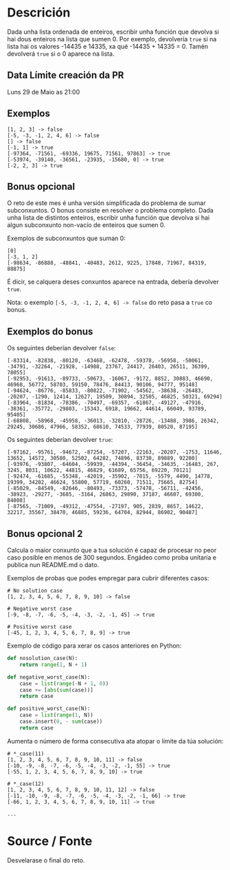 # Descrición

Dada unha lista ordenada de enteiros, escribir unha función que devolva si hai dous enteiros na lista que sumen 0. Por exemplo, devolvería `true` si na lista hai os valores -14435 e 14335, xa qué -14435 + 14335 = 0. Tamén devolverá `true` si o 0 aparece na lista.

## Data Límite creación da PR

Luns 29 de Maio as 21:00

## Exemplos

```
[1, 2, 3] -> false
[-5, -3, -1, 2, 4, 6] -> false
[] -> false
[-1, 1] -> true
[-97364, -71561, -69336, 19675, 71561, 97863] -> true
[-53974, -39140, -36561, -23935, -15680, 0] -> true
[-2, 2, 3] -> true
```

## Bonus opcional

O reto de este mes é unha versión simplificada do problema de sumar subconxuntos. O bonus consiste en resolver o problema completo. Dada unha lista de distintos enteiros, escribir unha función que devolva si hai algun subconxunto non-vacío de enteiros que sumen 0.

Exemplos de subconxuntos que suman 0:

```
[0]
[-3, 1, 2]
[-98634, -86888, -48841, -40483, 2612, 9225, 17848, 71967, 84319, 88875]
```

É dicir, se calquera deses conxuntos aparece na entrada, debería devolver `true`.

Nota: o exemplo `[-5, -3, -1, 2, 4, 6] -> false` do reto pasa a `true` co bonus.

## Exemplos do bonus

Os seguintes deberían devolver `false`:

```
[-83314, -82838, -80120, -63468, -62478, -59378, -56958, -50061, -34791, -32264, -21928, -14988, 23767, 24417, 26403, 26511, 36399, 78055]
[-92953, -91613, -89733, -50673, -16067, -9172, 8852, 30883, 46690, 46968, 56772, 58703, 59150, 78476, 84413, 90106, 94777, 95148]
[-94624, -86776, -85833, -80822, -71902, -54562, -38638, -26483, -20207, -1290, 12414, 12627, 19509, 30894, 32505, 46825, 50321, 69294]
[-83964, -81834, -78386, -70497, -69357, -61867, -49127, -47916, -38361, -35772, -29803, -15343, 6918, 19662, 44614, 66049, 93789, 95405]
[-68808, -58968, -45958, -36013, -32810, -28726, -13488, 3986, 26342, 29245, 30686, 47966, 58352, 68610, 74533, 77939, 80520, 87195]
```

Os seguintes deberían devolver `true`:

```
[-97162, -95761, -94672, -87254, -57207, -22163, -20207, -1753, 11646, 13652, 14572, 30580, 52502, 64282, 74896, 83730, 89889, 92200]
[-93976, -93807, -64604, -59939, -44394, -36454, -34635, -16483, 267, 3245, 8031, 10622, 44815, 46829, 61689, 65756, 69220, 70121]
[-92474, -61685, -55348, -42019, -35902, -7815, -5579, 4490, 14778, 19399, 34202, 46624, 55800, 57719, 60260, 71511, 75665, 82754]
[-85029, -84549, -82646, -80493, -73373, -57478, -56711, -42456, -38923, -29277, -3685, -3164, 26863, 29890, 37187, 46607, 69300, 84808]
[-87565, -71009, -49312, -47554, -27197, 905, 2839, 8657, 14622, 32217, 35567, 38470, 46885, 59236, 64704, 82944, 86902, 90487]
```

## Bonus opcional 2

Calcula o maior conxunto que a tua solución é capaz de procesar no peor caso posible en menos de 300 segundos. Engádeo como proba unitaria e publica nun README.md o dato.

Exemplos de probas que podes empregar para cubrir diferentes casos:

```
# No solution case
[1, 2, 3, 4, 5, 6, 7, 8, 9, 10] -> false

# Negative worst case
[-9, -8, -7, -6, -5, -4, -3, -2, -1, 45] -> true

# Positive worst case
[-45, 1, 2, 3, 4, 5, 6, 7, 8, 9] -> true
```

Exemplo de código para xerar os casos anteriores en Python:

```python
def nosolution_case(N):
    return range(1, N + 1)

def negative_worst_case(N):
    case = list(range(-N + 1, 0))
    case += [abs(sum(case))]
    return case

def positive_worst_case(N):
    case = list(range(1, N))
    case.insert(0, - sum(case))
    return case
```

Aumenta o número de forma consecutiva ata atopar o límite da túa solución:

```
# *_case(11)
[1, 2, 3, 4, 5, 6, 7, 8, 9, 10, 11] -> false
[-10, -9, -8, -7, -6, -5, -4, -3, -2, -1, 55] -> true
[-55, 1, 2, 3, 4, 5, 6, 7, 8, 9, 10] -> true

# *_case(12)
[1, 2, 3, 4, 5, 6, 7, 8, 9, 10, 11, 12] -> false
[-11, -10, -9, -8, -7, -6, -5, -4, -3, -2, -1, 66] -> true
[-66, 1, 2, 3, 4, 5, 6, 7, 8, 9, 10, 11] -> true

...

```

# Source / Fonte

Desvelarase o final do reto.
